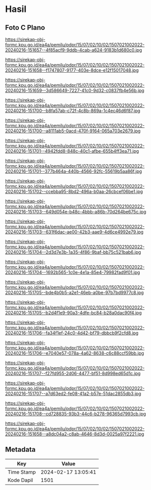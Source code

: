 # Hasil

## Foto C Plano

https://sirekap-obj-formc.kpu.go.id/ea4a/pemilu/pdpr/15/07/02/10/02/1507021002022-20240216-151657--4f85acf9-9ddb-4cab-a624-9183b1d680c0.jpg

https://sirekap-obj-formc.kpu.go.id/ea4a/pemilu/pdpr/15/07/02/10/02/1507021002022-20240216-151658--f1747807-9177-403e-8dce-e12f15017048.jpg

https://sirekap-obj-formc.kpu.go.id/ea4a/pemilu/pdpr/15/07/02/10/02/1507021002022-20240216-151659--3d586649-7227-41c0-9d32-c0837fb4e56b.jpg

https://sirekap-obj-formc.kpu.go.id/ea4a/pemilu/pdpr/15/07/02/10/02/1507021002022-20240216-151700--b8fa57ab-c72f-4c8b-869a-1c4ec46d6f87.jpg

https://sirekap-obj-formc.kpu.go.id/ea4a/pemilu/pdpr/15/07/02/10/02/1507021002022-20240216-151700--a8111ab5-0acd-470f-9164-065a703e2679.jpg

https://sirekap-obj-formc.kpu.go.id/ea4a/pemilu/pdpr/15/07/02/10/02/1507021002022-20240216-151701--4942fdd8-848c-40c1-afbe-655b4ff3ea71.jpg

https://sirekap-obj-formc.kpu.go.id/ea4a/pemilu/pdpr/15/07/02/10/02/1507021002022-20240216-151701--377b464a-440b-4566-92fc-55619b5aa86f.jpg

https://sirekap-obj-formc.kpu.go.id/ea4a/pemilu/pdpr/15/07/02/10/02/1507021002022-20240216-151702--ccebba95-8bd2-496a-b0aa-26cbcef06be1.jpg

https://sirekap-obj-formc.kpu.go.id/ea4a/pemilu/pdpr/15/07/02/10/02/1507021002022-20240216-151703--649d054e-b48c-4bbb-a86b-70d264be675c.jpg

https://sirekap-obj-formc.kpu.go.id/ea4a/pemilu/pdpr/15/07/02/10/02/1507021002022-20240216-151703--631f6dac-ae00-42b3-aae9-4d6ce4992e79.jpg

https://sirekap-obj-formc.kpu.go.id/ea4a/pemilu/pdpr/15/07/02/10/02/1507021002022-20240216-151704--2d3d7e3b-1a35-4f86-9baf-bb75c521bab6.jpg

https://sirekap-obj-formc.kpu.go.id/ea4a/pemilu/pdpr/15/07/02/10/02/1507021002022-20240216-151704--1692b565-1c0e-4e1a-85e4-79982fad9f01.jpg

https://sirekap-obj-formc.kpu.go.id/ea4a/pemilu/pdpr/15/07/02/10/02/1507021002022-20240216-151705--bde4b0b5-a2e1-46eb-a0be-97b7bd9977c8.jpg

https://sirekap-obj-formc.kpu.go.id/ea4a/pemilu/pdpr/15/07/02/10/02/1507021002022-20240216-151705--b2d4f1e9-90a3-4dfe-bc84-b28a0dac90f4.jpg

https://sirekap-obj-formc.kpu.go.id/ea4a/pemilu/pdpr/15/07/02/10/02/1507021002022-20240216-151706--fa34f1ef-24c0-4d42-bf79-dbbcb9f2cfd8.jpg

https://sirekap-obj-formc.kpu.go.id/ea4a/pemilu/pdpr/15/07/02/10/02/1507021002022-20240216-151706--e7040e57-078a-4a62-8638-c6c88ccf59bb.jpg

https://sirekap-obj-formc.kpu.go.id/ea4a/pemilu/pdpr/15/07/02/10/02/1507021002022-20240216-151707--f27fd955-2d06-4477-bf51-8d998ed65d1c.jpg

https://sirekap-obj-formc.kpu.go.id/ea4a/pemilu/pdpr/15/07/02/10/02/1507021002022-20240216-151707--a7d63ed2-fe08-41a2-b57e-51dac2855db3.jpg

https://sirekap-obj-formc.kpu.go.id/ea4a/pemilu/pdpr/15/07/02/10/02/1507021002022-20240216-151708--cd728835-93b3-44c6-b278-96365d7993cb.jpg

https://sirekap-obj-formc.kpu.go.id/ea4a/pemilu/pdpr/15/07/02/10/02/1507021002022-20240216-151658--a8dc04a2-c8ab-4646-8d3d-0025a97f2221.jpg


## Metadata

| Key        | Value               |
| ---------- | ------------------- |
| Time Stamp | 2024-02-17 13:05:41 |
| Kode Dapil | 1501                |



